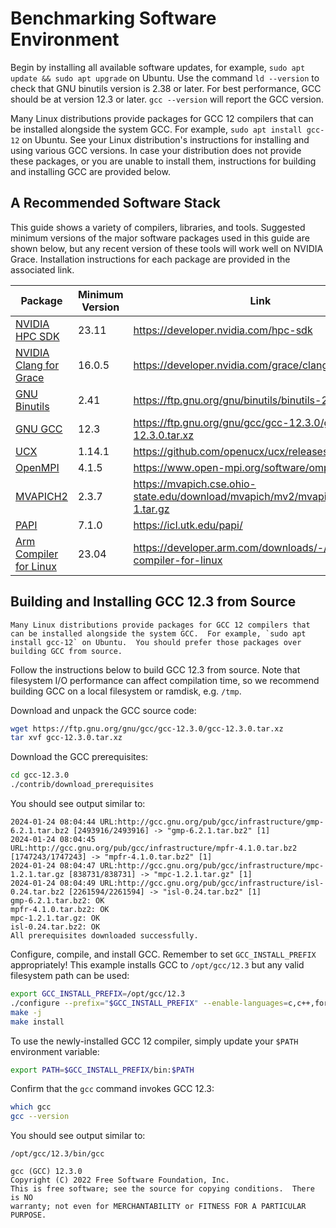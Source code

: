 # Benchmarking Software Environment

Begin by installing all available software updates, for example,  `sudo apt update && sudo apt upgrade` on Ubuntu. Use the command `ld --version` to check that GNU binutils version is 2.38 or later.
For best performance, GCC should be at version 12.3 or later. `gcc --version` will report the GCC version.

Many Linux distributions provide packages for GCC 12 compilers that can be installed alongside the system GCC.  For example, `sudo apt install gcc-12` on Ubuntu.  See your Linux distribution's instructions for installing and using various GCC versions.
In case your distribution does not provide these packages, or you are unable to install them, instructions for building and installing GCC are provided below.
 
## A Recommended Software Stack

This guide shows a variety of compilers, libraries, and tools.  Suggested minimum versions of the major software packages used in this guide are shown below,
but any recent version of these tools will work well on NVIDIA Grace.  Installation instructions for each package are provided in the associated link.


| Package                                                                                | Minimum Version | Link                                                                              |
| -------------------------------------------------------------------------------------- | --------------- | --------------------------------------------------------------------------------- |
| [NVIDIA HPC SDK](https://developer.nvidia.com/hpc-sdk)                                 | 23.11           | <https://developer.nvidia.com/hpc-sdk>                                            |
| [NVIDIA Clang for Grace](https://developer.nvidia.com/grace/clang)                     | 16.0.5          | <https://developer.nvidia.com/grace/clang>                                        |
| [GNU Binutils](https://ftp.gnu.org/gnu/binutils)                                       | 2.41            | <https://ftp.gnu.org/gnu/binutils/binutils-2.41.tar.xz>                           |
| [GNU GCC](https://ftp.gnu.org/gnu/gcc)                                                 | 12.3            | <https://ftp.gnu.org/gnu/gcc/gcc-12.3.0/gcc-12.3.0.tar.xz>                        |
| [UCX](https://openucx.org/)                                                            | 1.14.1          | <https://github.com/openucx/ucx/releases/tag/v1.14.1>                             |
| [OpenMPI](https://www.open-mpi.org)                                                    | 4.1.5           | <https://www.open-mpi.org/software/ompi/v4.1/>                                    |
| [MVAPICH2](https://mvapich.cse.ohio-state.edu)                                         | 2.3.7           | <https://mvapich.cse.ohio-state.edu/download/mvapich/mv2/mvapich2-2.3.7-1.tar.gz> |
| [PAPI](https://icl.utk.edu/papi/)                                                      | 7.1.0           | <https://icl.utk.edu/papi/>                                                       |
| [Arm Compiler for Linux](https://developer.arm.com/downloads/-/arm-compiler-for-linux) | 23.04           | <https://developer.arm.com/downloads/-/arm-compiler-for-linux>                    |


## Building and Installing GCC 12.3 from Source

```admonish info "Prefer Linux Distribution GCC 12 Packages"
Many Linux distributions provide packages for GCC 12 compilers that can be installed alongside the system GCC.  For example, `sudo apt install gcc-12` on Ubuntu.  You should prefer those packages over building GCC from source.
```

Follow the instructions below to build GCC 12.3 from source.  Note that filesystem I/O performance can affect compilation time, so we recommend building GCC on a local filesystem or ramdisk, e.g. `/tmp`.

Download and unpack the GCC source code:

```bash
wget https://ftp.gnu.org/gnu/gcc/gcc-12.3.0/gcc-12.3.0.tar.xz
tar xvf gcc-12.3.0.tar.xz
```

Download the GCC prerequisites:

```bash
cd gcc-12.3.0
./contrib/download_prerequisites
```

You should see output similar to:

```
2024-01-24 08:04:44 URL:http://gcc.gnu.org/pub/gcc/infrastructure/gmp-6.2.1.tar.bz2 [2493916/2493916] -> "gmp-6.2.1.tar.bz2" [1]
2024-01-24 08:04:45 URL:http://gcc.gnu.org/pub/gcc/infrastructure/mpfr-4.1.0.tar.bz2 [1747243/1747243] -> "mpfr-4.1.0.tar.bz2" [1]
2024-01-24 08:04:47 URL:http://gcc.gnu.org/pub/gcc/infrastructure/mpc-1.2.1.tar.gz [838731/838731] -> "mpc-1.2.1.tar.gz" [1]
2024-01-24 08:04:49 URL:http://gcc.gnu.org/pub/gcc/infrastructure/isl-0.24.tar.bz2 [2261594/2261594] -> "isl-0.24.tar.bz2" [1]
gmp-6.2.1.tar.bz2: OK
mpfr-4.1.0.tar.bz2: OK
mpc-1.2.1.tar.gz: OK
isl-0.24.tar.bz2: OK
All prerequisites downloaded successfully.
```

Configure, compile, and install GCC.  Remember to set `GCC_INSTALL_PREFIX` appropriately!  This example installs GCC to `/opt/gcc/12.3` but any valid filesystem path can be used:

```bash
export GCC_INSTALL_PREFIX=/opt/gcc/12.3
./configure --prefix="$GCC_INSTALL_PREFIX" --enable-languages=c,c++,fortran --enable-lto --disable-bootstrap --disable-multilib
make -j
make install
```

To use the newly-installed GCC 12 compiler, simply update your `$PATH` environment variable:

```bash
export PATH=$GCC_INSTALL_PREFIX/bin:$PATH
```

Confirm that the `gcc` command invokes GCC 12.3:

```bash
which gcc
gcc --version
```

You should see output similar to:
```
/opt/gcc/12.3/bin/gcc

gcc (GCC) 12.3.0
Copyright (C) 2022 Free Software Foundation, Inc.
This is free software; see the source for copying conditions.  There is NO
warranty; not even for MERCHANTABILITY or FITNESS FOR A PARTICULAR PURPOSE.
```
